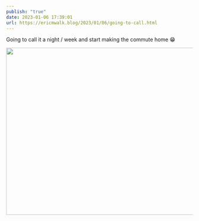 ```yaml
---
publish: "true"
date: 2023-01-06 17:39:01
url: https://ericmwalk.blog/2023/01/06/going-to-call.html
---
```

Going to call it a night / week and start making the commute home 😁


<img src="uploads/2023/4530fe6e45.jpg" width="600" height="450" alt="">